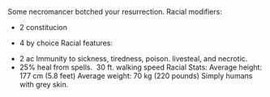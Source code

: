 Some necromancer botched your resurrection.
Racial modifiers:
- 2 constitucion
+ 4 by choice
Racial features:
- 2 ac
Immunity to sickness, tiredness, poison. livesteal, and necrotic.
- 25% heal from spells. 
30 ft. walking speed
Racial Stats:
Average height: 177 cm (5.8 feet)
Average weight: 70 kg (220 pounds)
Simply humans with grey skin.